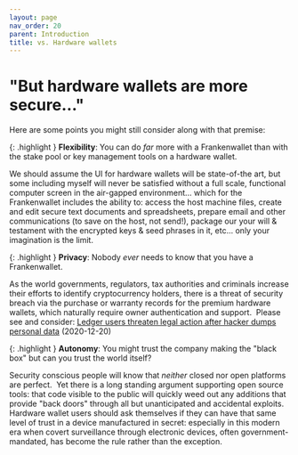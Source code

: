 ```yaml
---
layout: page
nav_order: 20
parent: Introduction
title: vs. Hardware wallets
---
```


# "But hardware wallets are more secure&hellip;"

Here are some points you might still consider along with that premise:

{: .highlight }
**Flexibility**: You can do *far* more with a Frankenwallet than with the stake pool or key management tools on a hardware wallet.

We should assume the UI for hardware wallets will be state-of-the art, but some including myself will never be satisfied without a full scale, functional computer screen in the air-gapped environment… which for the Frankenwallet includes the ability to: access the host machine files, create and edit secure text documents and spreadsheets, prepare email and other communications (to save on the host, not send!), package our your will & testament with the encrypted keys & seed phrases in it, etc... only your imagination is the limit.

{: .highlight }
**Privacy**: Nobody *ever* needs to know that you have a Frankenwallet.

As the world governments, regulators, tax authorities and criminals increase their efforts to identify cryptocurrency holders, there is a threat of security breach via the purchase or warranty records for the premium hardware wallets, which naturally require owner authentication and support.  Please see and consider: [Ledger users threaten legal action after hacker dumps personal data](https://cointelegraph.com/news/ledger-users-threaten-legal-action-after-hacker-dumps-personal-data) (2020-12-20)

{: .highlight }
**Autonomy**: You might trust the company making the "black box" but can you trust the world itself?

Security conscious people will know that *neither* closed nor open platforms are perfect.  Yet there is a long standing argument supporting open source tools: that code visible to the public will quickly weed out any additions that provide "back doors" through all but unanticipated and accidental exploits.  Hardware wallet users should ask themselves if they can have that same level of trust in a device manufactured in secret: especially in this modern era when covert surveillance through electronic devices, often government-mandated, has become the rule rather than the exception.
